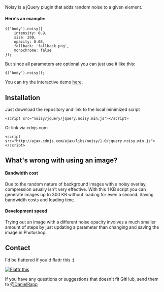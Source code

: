 Noisy is a jQuery plugin that adds random noise to a given element.

#### Here's an example:
    $('body').noisy({
        intensity: 0.9, 
        size: 200, 
        opacity: 0.08,
        fallback: 'fallback.png',
        monochrome: false
    });

But since all parameters are optional you can just use it like this:

    $('body').noisy();

You can try the interactive demo [here](http://rappdaniel.com/other/noisy-sample/).

Installation
----
Just download the repository and link to the local minimized script

    <script src="noisy/jquery/jquery.noisy.min.js"></script>

Or link via cdnjs.com

    <script src="http://ajax.cdnjs.com/ajax/libs/noisy/1.0/jquery.noisy.min.js"></script>

What's wrong with using an image?
----
#### Bandwidth cost
Due to the random nature of background images with a noisy overlay, compression usually isn't very effective. With this 1 KB script you can generate images up to 300 KB without loading for even a second. Saving bandwidth costs and loading time.

#### Development speed
Trying out an image with a different noise opacity involves a much smaller amount of steps by just updating a parameter than changing and saving the image in Photoshop.

Contact
----
I'd be flattered if you'd flattr this :)

[![Flattr this](http://api.flattr.com/button/flattr-badge-large.png)](http://flattr.com/thing/143004/jQuery-noise-generator)


If you have any questions or suggestions that doesn't fit GitHub, send them to [@DanielRapp](http://twitter.com/DanielRapp)